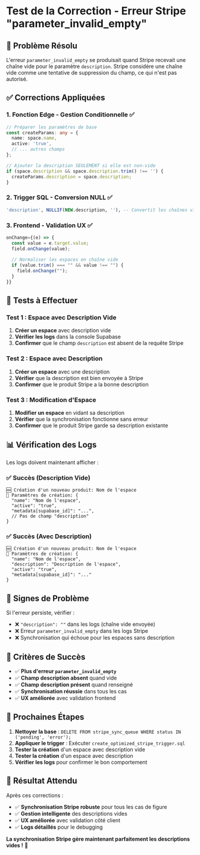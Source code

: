 # Test de la Correction - Erreur Stripe "parameter_invalid_empty"

## 🎯 Problème Résolu

L'erreur `parameter_invalid_empty` se produisait quand Stripe recevait une chaîne vide pour le paramètre `description`. Stripe considère une chaîne vide comme une tentative de suppression du champ, ce qui n'est pas autorisé.

## ✅ Corrections Appliquées

### 1. **Fonction Edge - Gestion Conditionnelle** ✅
```typescript
// Préparer les paramètres de base
const createParams: any = {
  name: space.name,
  active: 'true',
  // ... autres champs
};

// Ajouter la description SEULEMENT si elle est non-vide
if (space.description && space.description.trim() !== '') {
  createParams.description = space.description;
}
```

### 2. **Trigger SQL - Conversion NULL** ✅
```sql
'description', NULLIF(NEW.description, ''), -- Convertit les chaînes vides en NULL
```

### 3. **Frontend - Validation UX** ✅
```typescript
onChange={(e) => {
  const value = e.target.value;
  field.onChange(value);
  
  // Normaliser les espaces en chaîne vide
  if (value.trim() === "" && value !== "") {
    field.onChange("");
  }
}}
```

## 🧪 Tests à Effectuer

### Test 1 : Espace avec Description Vide
1. **Créer un espace** avec description vide
2. **Vérifier les logs** dans la console Supabase
3. **Confirmer** que le champ `description` est absent de la requête Stripe

### Test 2 : Espace avec Description
1. **Créer un espace** avec une description
2. **Vérifier** que la description est bien envoyée à Stripe
3. **Confirmer** que le produit Stripe a la bonne description

### Test 3 : Modification d'Espace
1. **Modifier un espace** en vidant sa description
2. **Vérifier** que la synchronisation fonctionne sans erreur
3. **Confirmer** que le produit Stripe garde sa description existante

## 📊 Vérification des Logs

Les logs doivent maintenant afficher :

### ✅ Succès (Description Vide)
```
🆕 Création d'un nouveau produit: Nom de l'espace
📝 Paramètres de création: {
  "name": "Nom de l'espace",
  "active": "true",
  "metadata[supabase_id]": "...",
  // Pas de champ "description"
}
```

### ✅ Succès (Avec Description)
```
🆕 Création d'un nouveau produit: Nom de l'espace
📝 Paramètres de création: {
  "name": "Nom de l'espace",
  "description": "Description de l'espace",
  "active": "true",
  "metadata[supabase_id]": "..."
}
```

## 🚨 Signes de Problème

Si l'erreur persiste, vérifier :
- ❌ `"description": ""` dans les logs (chaîne vide envoyée)
- ❌ Erreur `parameter_invalid_empty` dans les logs Stripe
- ❌ Synchronisation qui échoue pour les espaces sans description

## 🎯 Critères de Succès

- ✅ **Plus d'erreur `parameter_invalid_empty`**
- ✅ **Champ description absent** quand vide
- ✅ **Champ description présent** quand renseigné
- ✅ **Synchronisation réussie** dans tous les cas
- ✅ **UX améliorée** avec validation frontend

## 🔄 Prochaines Étapes

1. **Nettoyer la base** : `DELETE FROM stripe_sync_queue WHERE status IN ('pending', 'error');`
2. **Appliquer le trigger** : Exécuter `create_optimized_stripe_trigger.sql`
3. **Tester la création** d'un espace avec description vide
4. **Tester la création** d'un espace avec description
5. **Vérifier les logs** pour confirmer le bon comportement

## 🎉 Résultat Attendu

Après ces corrections :
- ✅ **Synchronisation Stripe robuste** pour tous les cas de figure
- ✅ **Gestion intelligente** des descriptions vides
- ✅ **UX améliorée** avec validation côté client
- ✅ **Logs détaillés** pour le debugging

**La synchronisation Stripe gère maintenant parfaitement les descriptions vides !** 🚀 